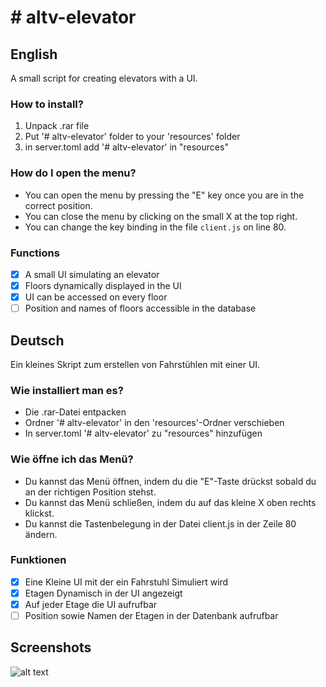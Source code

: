 # # altv-elevator

## English

A small script for creating elevators with a UI.

### How to install?

1. Unpack .rar file
2. Put '# altv-elevator' folder to your 'resources' folder
3. in server.toml add '# altv-elevator' in "resources"

### How do I open the menu?

- You can open the menu by pressing the "E" key once you are in the correct position.
- You can close the menu by clicking on the small X at the top right.
- You can change the key binding in the file `client.js` on line 80.

### Functions

- [x] A small UI simulating an elevator
- [x] Floors dynamically displayed in the UI
- [x] UI can be accessed on every floor
- [ ] Position and names of floors accessible in the database

## Deutsch

Ein kleines Skript zum erstellen von Fahrstühlen mit einer UI.

### Wie installiert man es?

- Die .rar-Datei entpacken
- Ordner '# altv-elevator' in den 'resources'-Ordner verschieben
- In server.toml '# altv-elevator' zu "resources" hinzufügen

### Wie öffne ich das Menü?

- Du kannst das Menü öffnen, indem du die "E"-Taste drückst sobald du an der richtigen Position stehst.
- Du kannst das Menü schließen, indem du auf das kleine X oben rechts klickst.
- Du kannst die Tastenbelegung in der Datei client.js in der Zeile 80 ändern.

### Funktionen

- [x] Eine Kleine UI mit der ein Fahrstuhl Simuliert wird
- [x] Etagen Dynamisch in der UI angezeigt
- [x] Auf jeder Etage die UI aufrufbar
- [ ] Position sowie Namen der Etagen in der Datenbank aufrufbar

## Screenshots

![alt text](https://i.imgur.com/SCOFtIb.png)
